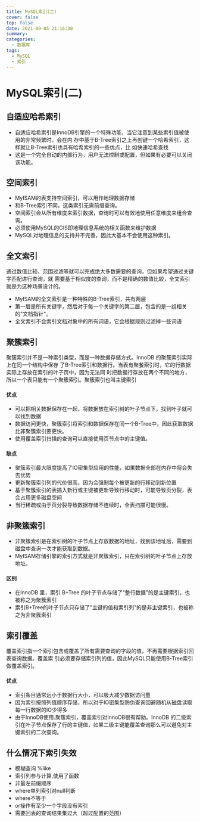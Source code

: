 ```yaml
---
title: MySQL索引(二)
cover: false
top: false
date: 2021-09-05 21:16:30
summary:
categories:
  - 数据库
tags:
  - MySQL
  - 索引
---
```


# MySQL索引(二)

## 自适应哈希索引
- 自适应哈希索引是InnoDB引擎的一个特殊功能，当它注意到某些索引值被使用的非常频繁时，会在内
存中基于B-Tree索引之上再创键一个哈希索引，这样就让B-Tree索引也具有哈希索引的一些优点，比
如快速哈希查找
- 这是一个完全自动的内部行为，用户无法控制或配置，但如果有必要可以关闭该功能。

## 空间索引
- MyISAM的表支持空间索引，可以用作地理数据存储
- 和B-Tree索引不同，这类索引无需前缀查询。
- 空间索引会从所有维度来索引数据，查询时可以有效地使用任意维度来组合查询。
- 必须使用MySQL的GIS即地理信息系统的相关函数来维护数据
- MySQL对地理信息的支持并不完善，因此大基本不会使用这种索引。

## 全文索引
通过数值比较、范围过滤等就可以完成绝大多数需要的查询，但如果希望通过关键字匹配进行查询，就
需要基于相似度的查询，而不是精确的数值比较，全文索引就是为这种场景设计的。
- MyISAM的全文索引是一种特殊的B-Tree索引，共有两层
- 第一层是所有关键字，然后对于每一个关键字的第二层，包含的是一组相关的"文档指针"。
- 全文索引不会索引文档对象中的所有词语，它会根据规则过滤掉一些词语

## 聚簇索引
聚簇索引并不是一种索引类型，而是一种数据存储方式。InnoDB 的聚簇索引实际上在同一个结构中保存
了B-Tree索引和数据行。当表有聚餐索引时，它的行数据实际上存放在索引的叶子页中，因为无法同
时把数据行存放在两个不同的地方，所以一个表只能有一个聚簇索引。聚簇索引也叫主键索引

#### 优点
- 可以把相关数据保存在一起，将数据放在索引树的叶子节点下，找到叶子就可以找到数据
- 数据访问更快，聚簇索引将索引和数据保存在同一个B-Tree中，因此获取数据比非聚簇索引要更快。
- 使用覆盖索引扫描的查询可以直接使用页节点中的主键值。
#### 缺点
- 聚簇索引最大限度提高了IO密集型应用的性能，如果数据全部在内存中将会失去优势
- 更新聚簇索引列的代价很高，因为会强制每个被更新的行移动到新位置
- 基于聚簇索引的表插入新行或主键被更新导致行移动时，可能导致页分裂，表会占用更多磁盘空间
- 当行稀疏或由于页分裂导致数据存储不连续时，全表扫描可能很慢。

## 非聚簇索引
- 非聚簇索引是在索引树的叶子节点上存放数据的地址，找到该地址后，需要到磁盘中查询一次才能获取到数据。
- MyISAM存储引擎的索引方式就是非聚簇索引，只在索引树的叶子节点上存放地址。

#### 区别
- 在InnoDB 里，索引 B+Tree 的叶子节点存储了"整行数据"的是主键索引，也被称之为聚簇索引
- 索引B+Tree的叶子节点只存储了"主键的值和索引列"的是非主键索引，也被称之为非聚簇索引

## 索引覆盖
覆盖索引指一个索引包含或覆盖了所有需要查询的字段的值，不再需要根据索引回表查询数据。覆盖索
引必须要存储索引列的值，因此MySQL只能使用B-Tree索引做覆盖索引。
#### 优点
- 索引条目通常远小于数据行大小，可以极大减少数据访问量
- 因为索引按照列值顺序存储，所以对于IO密集型防伪查询回避随机从磁盘读取每一行数据的IO少得多
- 由于InnoDB使用.聚簇索引，覆盖索引对InnoDB很有帮助。InnoDB 的二级索引在叶子节点保存了行的主键值，如果二级主键能覆盖查询那么可以避免对主键索引的二次查询。

## 什么情况下索引失效
- 模糊查询 %like
- 索引列参与计算,使用了函数
- 非最左前缀顺序
- where单列索引对null判断 
- where不等于
- or操作有至少一个字段没有索引
- 需要回表的查询结果集过大（超过配置的范围）
